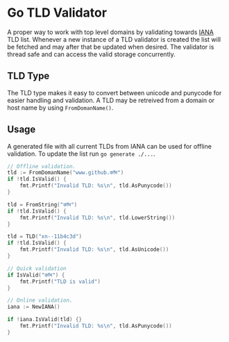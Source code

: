 # Go TLD Validator

A proper way to work with top level domains by validating towards
[IANA](https://data.iana.org/TLD/tlds-alpha-by-domain.txt) TLD list. Whenever a
new instance of a TLD validator is created the list will be fetched and may
after that be updated when desired. The validator is thread safe and can access
the valid storage concurrently.

## TLD Type

The TLD type makes it easy to convert between unicode and punycode for easier
handling and validation. A TLD may be retreived from a domain or host name by
using `FromDomanName()`.

## Usage

A generated file with all current TLDs from IANA can be used for offline
validation. To update the list run `go generate ./...`.

```go
// Offline validation.
tld := FromDomanName("www.github.कॉम")
if !tld.IsValid() {
    fmt.Printf("Invalid TLD: %s\n", tld.AsPunycode())
}

tld = FromString("कॉम")
if !tld.IsValid() {
    fmt.Printf("Invalid TLD: %s\n", tld.LowerString())
}

tld = TLD("xn--11b4c3d")
if !tld.IsValid() {
    fmt.Printf("Invalid TLD: %s\n", tld.AsUnicode())
}

// Quick validation
if IsValid("कॉम") {
    fmt.Printf("TLD is valid")
}

// Online validation.
iana := NewIANA()

if !iana.IsValid(tld) {}
    fmt.Printf("Invalid TLD: %s\n", tld.AsPunycode())
}
```

